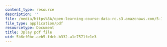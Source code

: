 ```yaml
---
content_type: resource
description: ''
file: /media/https%3A/open-learning-course-data-rc.s3.amazonaws.com/5-111-principles-of-chemical-science-fall-2008/5b6cf0bcaeb5fdcbb332a1c7571fe1e3_I3g7KRIvQPI.pdf
file_type: application/pdf
resourcetype: Document
title: 3play pdf file
uid: 5b6cf0bc-aeb5-fdcb-b332-a1c7571fe1e3
---
```


